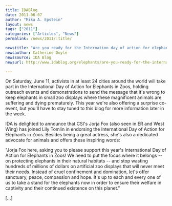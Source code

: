 ```yaml
---
title: IDABlog 
date: 2011-06-07
author: "Mika A. Epstein"
layout: news
tags: ["2011"]
categories: ["Articles", "News"]
permalink: /news/2011/:title/

newstitle: "Are you ready for the Internation day of action for elephants in zoos?"
newsauthor: Catherine Doyle 
newssource: IDA Blog  
newsurl: http://www.idablog.org/elephants/are-you-ready-for-the-international-day-of-action-for-elephants-in-zoos/  

---
```

 On Saturday, June 11, activists in at least 24 cities around the world will take part in the International Day of Action for Elephants in Zoos, holding outreach events and demonstrations to send the message that it's wrong to keep elephants in small zoo displays where these magnificent animals are suffering and dying prematurely. This year we're also offering a surprise co-event, but you'll have to stay tuned to this blog for more information later in the week. 

IDA is delighted to announce that CSI's Jorja Fox (also seen in ER and West Wing) has joined Lily Tomlin in endorsing the International Day of Action for Elephants in Zoos. Besides being a great actress, she's also a dedicated advocate for animals and offers these inspiring words: 

"Jorja Fox here, asking you to please support this year's International Day of Action for Elephants in Zoos! We need to put the focus where it belongs -- on protecting elephants in their natural habitats -- and stop wasting hundreds of millions of dollars on artificial zoo displays that will never meet their needs. Instead of cruel confinement and domination, let's offer sanctuary, peace, compassion and hope. It's up to each and every one of us to take a stand for the elephants now in order to ensure their welfare in captivity and their continued existence on this planet." 

[...]  
